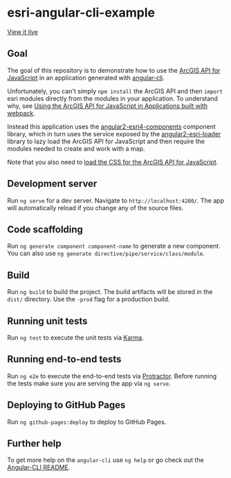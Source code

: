 # esri-angular-cli-example

[View it live](https://tomwayson.github.io/esri-angular-cli-example/)

## Goal

The goal of this repository is to demonstrate how to use the [ArcGIS API for JavaScript](https://developers.arcgis.com/javascript/) in an application generated with [angular-cli](https://github.com/angular/angular-cli).

Unfortunately, you can't simply `npm install` the ArcGIS API and then `import` esri modules directly from the modules in your application. To understand why, see [Using the ArcGIS API for JavaScript in Applications built with webpack](http://tomwayson.com/2016/11/27/using-the-arcgis-api-for-javascript-in-applications-built-with-webpack/).

Instead this application uses the [angular2-esri4-components](https://github.com/kgs916/angular2-esri4-components) component library, which in turn uses the service exposed by the [angular2-esri-loader](https://github.com/tomwayson/angular2-esri-loader) library to lazy load the ArcGIS API for JavaScript and then require the modules needed to create and work with a map.

Note that you also need to [load the CSS for the ArcGIS API for JavaScript](src/index.html#L14). 

## Development server
Run `ng serve` for a dev server. Navigate to `http://localhost:4200/`. The app will automatically reload if you change any of the source files.

## Code scaffolding

Run `ng generate component component-name` to generate a new component. You can also use `ng generate directive/pipe/service/class/module`.

## Build

Run `ng build` to build the project. The build artifacts will be stored in the `dist/` directory. Use the `-prod` flag for a production build.

## Running unit tests

Run `ng test` to execute the unit tests via [Karma](https://karma-runner.github.io).

## Running end-to-end tests

Run `ng e2e` to execute the end-to-end tests via [Protractor](http://www.protractortest.org/).
Before running the tests make sure you are serving the app via `ng serve`.

## Deploying to GitHub Pages

Run `ng github-pages:deploy` to deploy to GitHub Pages.

## Further help

To get more help on the `angular-cli` use `ng help` or go check out the [Angular-CLI README](https://github.com/angular/angular-cli/blob/master/README.md).
